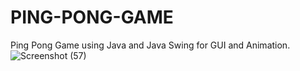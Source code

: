 # PING-PONG-GAME
Ping Pong Game using Java and Java Swing for GUI and Animation.
![Screenshot (57)](https://user-images.githubusercontent.com/70106103/176349934-c950a9db-ce68-4221-be24-7635ab45cd48.png)
